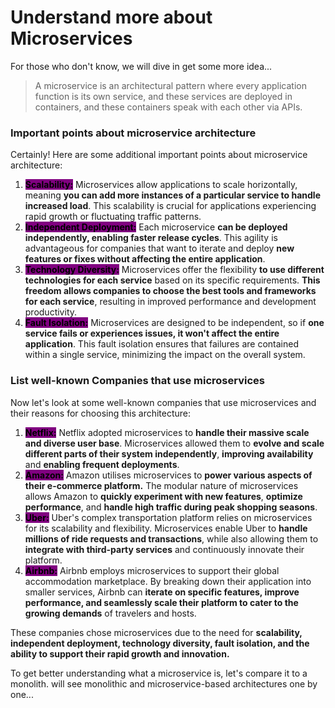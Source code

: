 # Understand more about Microservices

For those who don't know, we will dive in get some more idea...

> A microservice is an architectural pattern where every application function is its own service, and these services are deployed in containers, and these containers speak with each other via APIs.

### Important points about microservice architecture

Certainly! Here are some additional important points about microservice architecture:

1. <mark style="background-color:purple;">**Scalability:**</mark> Microservices allow applications to scale horizontally, meaning **you can add more instances of a particular service to handle increased load**. This scalability is crucial for applications experiencing rapid growth or fluctuating traffic patterns.
2. <mark style="background-color:purple;">**Independent Deployment:**</mark> Each microservice **can be deployed independently, enabling faster release cycles**. This agility is advantageous for companies that want to iterate and deploy **new features or fixes without affecting the entire application**.
3. <mark style="background-color:purple;">**Technology Diversity:**</mark> Microservices offer the flexibility **to use different technologies for each service** based on its specific requirements. **This freedom allows companies to choose the best tools and frameworks for each service**, resulting in improved performance and development productivity.
4. <mark style="background-color:purple;">**Fault Isolation:**</mark> Microservices are designed to be independent, so if **one service fails or experiences issues, it won't affect the entire application**. This fault isolation ensures that failures are contained within a single service, minimizing the impact on the overall system.

### **List well-known Companies that use microservices**

Now let's look at some well-known companies that use microservices and their reasons for choosing this architecture:

1. <mark style="background-color:purple;">**Netflix:**</mark> Netflix adopted microservices to **handle their massive scale and diverse user base**. Microservices allowed them to **evolve and scale different parts of their system independently**, **improving availability** and **enabling frequent deployments**.
2. <mark style="background-color:purple;">**Amazon:**</mark> Amazon utilises microservices to **power various aspects of their e-commerce platform.** The modular nature of microservices allows Amazon to **quickly experiment with new features**, **optimize performance**, and **handle high traffic during peak shopping seasons**.
3. <mark style="background-color:purple;">**Uber:**</mark> Uber's complex transportation platform relies on microservices for its scalability and flexibility. Microservices enable Uber to **handle millions of ride requests and transactions**, while also allowing them to **integrate with third-party services** and continuously innovate their platform.
4. <mark style="background-color:purple;">**Airbnb:**</mark> Airbnb employs microservices to support their global accommodation marketplace. By breaking down their application into smaller services, Airbnb can **iterate on specific features, improve performance, and seamlessly scale their platform to cater to the growing demands** of travelers and hosts.

These companies chose microservices due to the need for **scalability, independent deployment, technology diversity, fault isolation, and the ability to support their rapid growth and innovation.**

To get better understanding what a microservice is, let's compare it to a monolith. will see monolithic and microservice-based architectures one by one...
